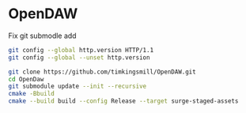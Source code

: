 # OpenDAW

Fix git submodle add

```bash
git config --global http.version HTTP/1.1
git config --global --unset http.version
```

```bash
git clone https://github.com/timkingsmill/OpenDAW.git 
cd OpenDaw
git submodule update --init --recursive
cmake -Bbuild
cmake --build build --config Release --target surge-staged-assets
```

